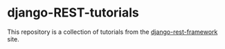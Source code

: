 # django-REST-tutorials
This repository is a collection of tutorials from the [django-rest-framework](https://www.django-rest-framework.org/tutorial/quickstart/) site.
